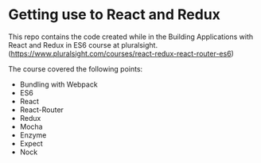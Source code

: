 # Getting use to React and Redux

This repo contains the code created while in the Building Applications with React and Redux in ES6 course at pluralsight. (https://www.pluralsight.com/courses/react-redux-react-router-es6)

The course covered the following points:
  - Bundling with Webpack
  - ES6
  - React
  - React-Router
  - Redux
  - Mocha
  - Enzyme
  - Expect
  - Nock